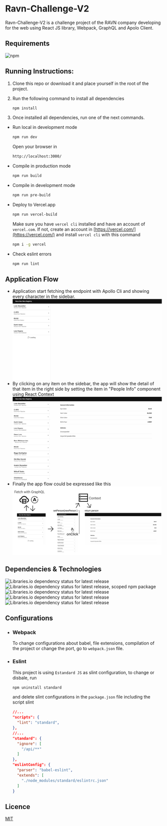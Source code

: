 # Ravn-Challenge-V2
Ravn-Challenge-V2 is a challenge project of the RAVN company developing for the web using React JS library, Webpack, GraphQL and Apolo Client.

## Requirements
![npm](https://img.shields.io/npm/dw/npm?label=npm)
## Running Instructions:

1. Clone this repo or download it and place yourself in the root of the project. 
2.  Run the following command to install all dependencies
    ```bash
    npm install
    ```

3. Once installed all dependencies, run one of the next commands.
- Run local in development mode
  ```bash
  npm run dev
  ```
  Open your browser in  
  ```bash
  http://localhost:3000/
  ```
- Compile in production mode 
  ```bash
  npm run build
  ```
- Compile in development mode 
  ```bash
  npm run pre-build
  ```
- Deploy to Vercel.app
  ```bash
  npm run vercel-build
  ```
  Make sure you have `vercel cli` installed and have an account of `vercel.com`. If not, create an account in [https://vercel.com/](https://vercel.com/)
  and install `vercel cli` with this command
  ```bash
  npm i -g vercel
  ```

- Check eslint errors
  ```bash
  npm run lint
  ```

## Application Flow

- Application start fetching the endpoint with Apollo Cli and showing every character in the sidebar.
![Alt text](./readmeFiles/fetchData.png)
- By clicking on any item on the sidebar, the app will show the detail of that item in the right side by setting the item in "People Info" component using React Context
![Alt text](./readmeFiles/showPerson.png)
- Finally the app flow could be expressed like this
![Alt text](./readmeFiles/appFlow.png)

## Dependencies & Technologies

![Libraries.io dependency status for latest release](https://img.shields.io/librariesio/release/npm/react?label=react)
![Libraries.io dependency status for latest release, scoped npm package](https://img.shields.io/librariesio/release/npm/@apollo/client?label=apollo-client)
![Libraries.io dependency status for latest release](https://img.shields.io/librariesio/release/npm/graphql?label=graphql)
![Libraries.io dependency status for latest release](https://img.shields.io/librariesio/release/npm/styled-components?label=styled-components)
![Libraries.io dependency status for latest release](https://img.shields.io/librariesio/release/npm/react-icons?label=react-icons)

## Configurations
- ### Webpack
  To change configurations about babel, file extensions, compilation of the project or change the port, go to `webpack.json` file.

- ### Eslint
  This project is using `Estandard JS` as slint configuration, to change or disbale, run
  ```bash
  npm uninstall standard
  ```

  and delete slint configurations in the `package.json` file including the script slint
  ```json
  //...
  "scripts": {
    "lint": "standard",
  },
  //...
  "standard": {
    "ignore": [
      "/api/**"
    ]
  },
  "eslintConfig": {
    "parser": "babel-eslint",
    "extends": [
      "./node_modules/standard/eslintrc.json"
    ]
  }
  ```





## Licence
[MIT](https://choosealicense.com/licenses/mit/)




